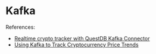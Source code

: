 # Kafka
References:
- [Realtime crypto tracker with QuestDB Kafka Connector](https://questdb.io/blog/realtime-crypto-tracker-with-questdb-kafka-connector/)
- [Using Kafka to Track Cryptocurrency Price Trends](https://github.com/Yitaek/kafka-crypto-questdb)
